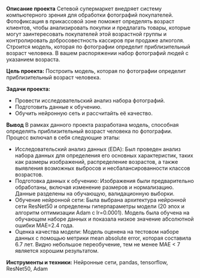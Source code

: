 **Описание проекта** Сетевой супермаркет внедряет систему компьютерного зрения для обработки фотографий покупателей. Фотофиксация в прикассовой зоне поможет определять возраст клиентов, чтобы анализировать покупки и предлагать товары, которые могут заинтересовать покупателей этой возрастной группы и контролировать добросовестность кассиров при продаже алкоголя. Строится модель, которая по фотографии определит приблизительный возраст человека. В вашем распоряжении набор фотографий людей с указанием возраста.

**Цель проекта:** Построить модель, которая по фотографии определит приблизительный возраст человека.

**Задачи проекта:** 
- Провести исследовательский анализ набора фотографий.
- Подготовить данные к обучению.
- Обучить нейронную сеть и рассчитайть её качество.

**Вывод**
В рамках данного проекта разработана модель, способная определять приблизительный возраст человека по фотографии. Процесс включал в себя следующие этапы:
- Исследовательский анализ данных (EDA): Был проведен анализ набора данных для определения его основных характеристик, таких как размеры изображений, распределение возрастов, а также выявления возможных выбросов и несбалансированности классов возрастов.
- Подготовка данных к обучению: Изображения были предварительно обработаны, включая изменение размеров и нормализацию. Данные разделены на обучающую, валидационную выборки.
- Обучение нейронной сети: Была выбрана архитектура нейронной сети ResNet50 и определены гиперпараметры модели (20 эпох и алгоритм оптимизации Adam с lr=0.0001). Модель была обучена на обучающем наборе данных и показала низкое значение абсолютной ошибки MAE=2.4 года.
- Оценка качества модели: Модель оценена на тестовом наборе данных с помощью метрики mean absolute error, которая составила 6.7 лет. Видно небольшое переобучение, тем не менее MAE < 7 является хорошим результатом.

**Инструменты и техники:** Нейронные сети, pandas, tensorflow, ResNet50, Adam
